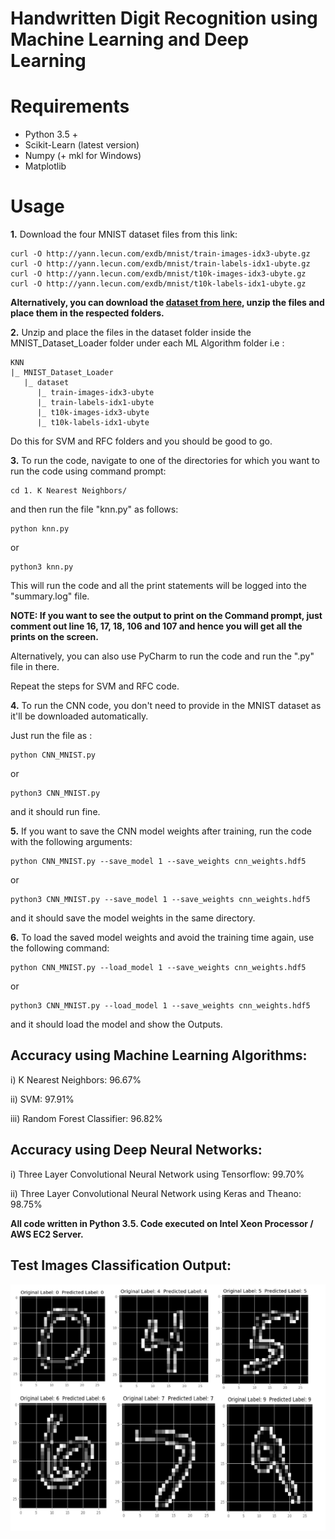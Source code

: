 # Handwritten Digit Recognition using Machine Learning and Deep Learning


# Requirements

* Python 3.5 +
* Scikit-Learn (latest version)
* Numpy (+ mkl for Windows)
* Matplotlib

# Usage

**1.** Download the four MNIST dataset files from this link:

```
curl -O http://yann.lecun.com/exdb/mnist/train-images-idx3-ubyte.gz
curl -O http://yann.lecun.com/exdb/mnist/train-labels-idx1-ubyte.gz
curl -O http://yann.lecun.com/exdb/mnist/t10k-images-idx3-ubyte.gz
curl -O http://yann.lecun.com/exdb/mnist/t10k-labels-idx1-ubyte.gz
```

**Alternatively, you can download the [dataset from here](https://github.com/anujdutt9/Handwritten-Digit-Recognition-using-Deep-Learning/blob/master/dataset.zip), unzip the files and place them in the respected folders.**

**2.** Unzip and place the files in the dataset folder inside the MNIST_Dataset_Loader folder under each ML Algorithm folder i.e :

```
KNN
|_ MNIST_Dataset_Loader
   |_ dataset
      |_ train-images-idx3-ubyte
      |_ train-labels-idx1-ubyte
      |_ t10k-images-idx3-ubyte
      |_ t10k-labels-idx1-ubyte
```

Do this for SVM and RFC folders and you should be good to go.

**3.** To run the code, navigate to one of the directories for which you want to run the code using command prompt:

```
cd 1. K Nearest Neighbors/
```

and then run the file "knn.py" as follows:

```
python knn.py
```

or 

```
python3 knn.py
```

This will run the code and all the print statements will be logged into the "summary.log" file.

**NOTE: If you want to see the output to print on the Command prompt, just comment out line 16, 17, 18, 106 and 107 and hence you will get all the prints on the screen.**

Alternatively, you can also use PyCharm to run the code and run the ".py" file in there.

Repeat the steps for SVM and RFC code.

**4.** To run the CNN code, you don't need to provide in the MNIST dataset as it'll be downloaded automatically.

Just run the file as :

```
python CNN_MNIST.py
```

or

```
python3 CNN_MNIST.py
```

and it should run fine. 

**5.** If you want to save the CNN model weights after training, run the code with the following arguments:

```
python CNN_MNIST.py --save_model 1 --save_weights cnn_weights.hdf5
```

or 

```
python3 CNN_MNIST.py --save_model 1 --save_weights cnn_weights.hdf5
```

and it should save the model weights in the same directory.

**6.** To load the saved model weights and avoid the training time again, use the following command:

```
python CNN_MNIST.py --load_model 1 --save_weights cnn_weights.hdf5
```

or

```
python3 CNN_MNIST.py --load_model 1 --save_weights cnn_weights.hdf5
```

and it should load the model and show the Outputs.

## Accuracy using Machine Learning Algorithms:

i)	 K Nearest Neighbors: 96.67%

ii)	 SVM:	97.91%

iii) Random Forest Classifier:	96.82%


## Accuracy using Deep Neural Networks:

i)	Three Layer Convolutional Neural Network using Tensorflow:	99.70%

ii)	Three Layer Convolutional Neural Network using Keras and Theano: 98.75%

**All code written in Python 3.5. Code executed on Intel Xeon Processor / AWS EC2 Server.**



## Test Images Classification Output:

![Output a1](Outputs/output.png "Output a1")       
